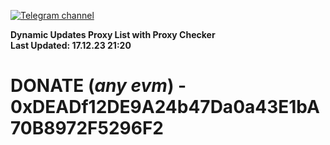 [![Telegram channel](https://img.shields.io/endpoint?url=https://runkit.io/damiankrawczyk/telegram-badge/branches/master?url=https://t.me/n4z4v0d)](https://t.me/n4z4v0d) 

**Dynamic Updates Proxy List with Proxy Checker**  
**Last Updated: 17.12.23 21:20**

# DONATE (_any evm_) - 0xDEADf12DE9A24b47Da0a43E1bA70B8972F5296F2
